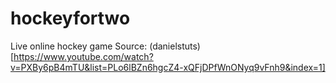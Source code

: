 # hockeyfortwo
Live online hockey game
Source: (danielstuts)[https://www.youtube.com/watch?v=PXBy6pB4mTU&list=PLo6lBZn6hgcZ4-xQFjDPfWnONyq9vFnh9&index=1]
